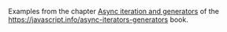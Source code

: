 Examples from the chapter [Async iteration and generators](https://javascript.info/async-iterators-generators) of the <https://javascript.info/async-iterators-generators> book.

